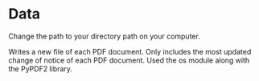 # Data

Change the path to your directory path on your computer.


Writes a new file of each PDF document. Only includes the most updated change of notice of each PDF document. 
Used the os module along with the PyPDF2 library.
